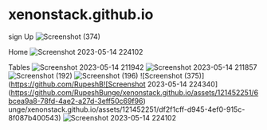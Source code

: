 # xenonstack.github.io
sign Up
![Screenshot (374)](https://github.com/RupeshBunge/xenonstack.github.io/assets/121452251/6619364c-1a81-4e26-bced-81bc3240a882)

Home
![Screenshot 2023-05-14 224102](https://github.com/RupeshBunge/xenonstack.github.io/assets/121452251/61fddbf4-6454-4822-bece-580324efd56b)

Tables
![Screenshot 2023-05-14 211942](https://github.com/RupeshBunge/xenonstack.github.io/assets/121452251/0a11adcd-aa37-4a0b-abce-2529ee0cb3e0)
![Screenshot 2023-05-14 211857](https://github.com/RupeshBunge/xenonstack.github.io/assets/121452251/e925116f-a191-49a2-98ee-e809171ba125)
![Screenshot (192)](https://github.com/RupeshBunge/xenonstack.github.io/assets/121452251/0252f56b-b65e-4637-aa4b-9c78e93b4823)
![Screenshot (196)](https://github.com/RupeshBunge/xenonstack.github.io/assets/121452251/bfed29f7-5f65-4843-bd30-c768c05360d8)
![Screenshot (375)](https://github.com/RupeshB![Screenshot 2023-05-14 224340](https://github.com/RupeshBunge/xenonstack.github.io/assets/121452251/6bcea9a8-78fd-4ae2-a27d-3eff50c69f96)
unge/xenonstack.github.io/assets/121452251/df2f1cff-d945-4ef0-915c-8f087b400543)
![Screenshot 2023-05-14 224102](https://github.com/RupeshBunge/xenonstack.github.io/assets/121452251/abe7a424-6a39-4015-b5d4-775f879ea5d8)
